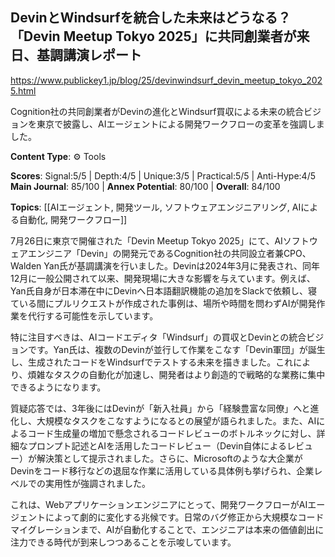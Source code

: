 ## DevinとWindsurfを統合した未来はどうなる？ 「Devin Meetup Tokyo 2025」に共同創業者が来日、基調講演レポート

https://www.publickey1.jp/blog/25/devinwindsurf_devin_meetup_tokyo_2025.html

Cognition社の共同創業者がDevinの進化とWindsurf買収による未来の統合ビジョンを東京で披露し、AIエージェントによる開発ワークフローの変革を強調しました。

**Content Type**: ⚙️ Tools

**Scores**: Signal:5/5 | Depth:4/5 | Unique:3/5 | Practical:5/5 | Anti-Hype:4/5
**Main Journal**: 85/100 | **Annex Potential**: 80/100 | **Overall**: 84/100

**Topics**: [[AIエージェント, 開発ツール, ソフトウェアエンジニアリング, AIによる自動化, 開発ワークフロー]]

7月26日に東京で開催された「Devin Meetup Tokyo 2025」にて、AIソフトウェアエンジニア「Devin」の開発元であるCognition社の共同設立者兼CPO、Walden Yan氏が基調講演を行いました。Devinは2024年3月に発表され、同年12月に一般公開されて以来、開発現場に大きな影響を与えています。例えば、Yan氏自身が日本滞在中にDevinへ日本語翻訳機能の追加をSlackで依頼し、寝ている間にプルリクエストが作成された事例は、場所や時間を問わずAIが開発作業を代行する可能性を示しています。

特に注目すべきは、AIコードエディタ「Windsurf」の買収とDevinとの統合ビジョンです。Yan氏は、複数のDevinが並行して作業をこなす「Devin軍団」が誕生し、生成されたコードをWindsurfでテストする未来を描きました。これにより、煩雑なタスクの自動化が加速し、開発者はより創造的で戦略的な業務に集中できるようになります。

質疑応答では、3年後にはDevinが「新入社員」から「経験豊富な同僚」へと進化し、大規模なタスクをこなすようになるとの展望が語られました。また、AIによるコード生成量の増加で懸念されるコードレビューのボトルネックに対し、詳細なプロンプト記述とAIを活用したコードレビュー（Devin自体によるレビュー）が解決策として提示されました。さらに、Microsoftのような大企業がDevinをコード移行などの退屈な作業に活用している具体例も挙げられ、企業レベルでの実用性が強調されました。

これは、Webアプリケーションエンジニアにとって、開発ワークフローがAIエージェントによって劇的に変化する兆候です。日常のバグ修正から大規模なコードマイグレーションまで、AIが自動化することで、エンジニアは本来の価値創出に注力できる時代が到来しつつあることを示唆しています。